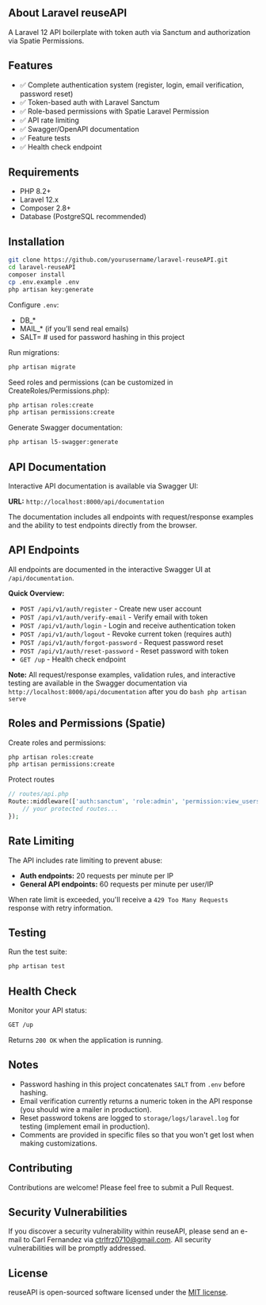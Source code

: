 ## About Laravel reuseAPI

A Laravel 12 API boilerplate with token auth via Sanctum and authorization via Spatie Permissions.

## Features
- ✅ Complete authentication system (register, login, email verification, password reset)
- ✅ Token-based auth with Laravel Sanctum
- ✅ Role-based permissions with Spatie Laravel Permission
- ✅ API rate limiting
- ✅ Swagger/OpenAPI documentation
- ✅ Feature tests
- ✅ Health check endpoint

## Requirements
- PHP 8.2+
- Laravel 12.x
- Composer 2.8+
- Database (PostgreSQL recommended)

## Installation
```bash
git clone https://github.com/yourusername/laravel-reuseAPI.git
cd laravel-reuseAPI
composer install
cp .env.example .env
php artisan key:generate
```

Configure `.env`:
- DB_*
- MAIL_* (if you’ll send real emails)
- SALT=<your-random-string>  # used for password hashing in this project

Run migrations:
```bash
php artisan migrate
```

Seed roles and permissions (can be customized in CreateRoles/Permissions.php):
```bash
php artisan roles:create
php artisan permissions:create
```

Generate Swagger documentation:
```bash
php artisan l5-swagger:generate
```

## API Documentation

Interactive API documentation is available via Swagger UI:

**URL:** `http://localhost:8000/api/documentation`

The documentation includes all endpoints with request/response examples and the ability to test endpoints directly from the browser.

## API Endpoints

All endpoints are documented in the interactive Swagger UI at `/api/documentation`.

**Quick Overview:**
- `POST /api/v1/auth/register` - Create new user account
- `POST /api/v1/auth/verify-email` - Verify email with token
- `POST /api/v1/auth/login` - Login and receive authentication token
- `POST /api/v1/auth/logout` - Revoke current token (requires auth)
- `POST /api/v1/auth/forgot-password` - Request password reset
- `POST /api/v1/auth/reset-password` - Reset password with token
- `GET /up` - Health check endpoint

**Note:** All request/response examples, validation rules, and interactive testing are available in the Swagger documentation via `http://localhost:8000/api/documentation` after you do ```bash php artisan serve```

## Roles and Permissions (Spatie)
Create roles and permissions:
```bash
php artisan roles:create
php artisan permissions:create
```

Protect routes
```php
// routes/api.php
Route::middleware(['auth:sanctum', 'role:admin', 'permission:view_users'])->group(function () {
    // your protected routes...
});
```

## Rate Limiting

The API includes rate limiting to prevent abuse:
- **Auth endpoints:** 20 requests per minute per IP
- **General API endpoints:** 60 requests per minute per user/IP

When rate limit is exceeded, you'll receive a `429 Too Many Requests` response with retry information.

## Testing

Run the test suite:
```bash
php artisan test
```

## Health Check

Monitor your API status:
```bash
GET /up
```
Returns `200 OK` when the application is running.

## Notes
- Password hashing in this project concatenates `SALT` from `.env` before hashing.
- Email verification currently returns a numeric token in the API response (you should wire a mailer in production).
- Reset password tokens are logged to `storage/logs/laravel.log` for testing (implement email in production).
- Comments are provided in specific files so that you won't get lost when making customizations.

## Contributing

Contributions are welcome! Please feel free to submit a Pull Request.

## Security Vulnerabilities

If you discover a security vulnerability within reuseAPI, please send an e-mail to Carl Fernandez via [ctrlfrz0710@gmail.com](mailto:ctrlfrz0710@gmail.com). All security vulnerabilities will be promptly addressed.

## License

reuseAPI is open-sourced software licensed under the [MIT license](https://opensource.org/licenses/MIT).